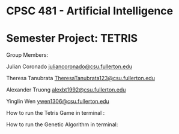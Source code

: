 # CPSC 481 - Artificial Intelligence
# Semester Project: TETRIS

Group Members:

Julian Coronado juliancoronado@csu.fullerton.edu 

Theresa Tanubrata TheresaTanubrata123@csu.fullerton.edu

Alexander Truong alexbt1992@csu.fullerton.edu

Yinglin Wen ywen1306@csu.fullerton.edu


How to run the Tetris Game in terminal :




How to run the Genetic Algorithm in terminal: 

